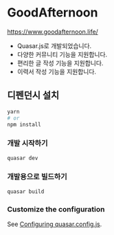 # GoodAfternoon

https://www.goodafternoon.life/

- Quasar.js로 개발되었습니다.
- 다양한 커뮤니티 기능을 지원합니다.
- 편리한 글 작성 기능을 지원합니다.
- 이력서 작성 기능을 지원합니다.

## 디펜던시 설치
```bash
yarn
# or
npm install
```

### 개발 시작하기
```bash
quasar dev
```


### 개발용으로 빌드하기
```bash
quasar build
```

### Customize the configuration
See [Configuring quasar.config.js](https://v2.quasar.dev/quasar-cli-vite/quasar-config-js).
